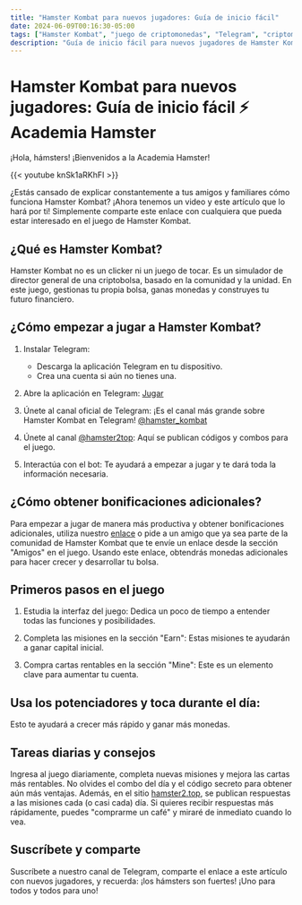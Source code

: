 ```yaml
---
title: "Hamster Kombat para nuevos jugadores: Guía de inicio fácil"
date: 2024-06-09T00:16:30-05:00
tags: ["Hamster Kombat", "juego de criptomonedas", "Telegram", "criptomonedas", "Academia Hamster", "YouTube"]
description: "Guía de inicio fácil para nuevos jugadores de Hamster Kombat. Descubre cómo empezar a jugar y obtener bonificaciones adicionales."
---
```


# Hamster Kombat para nuevos jugadores: Guía de inicio fácil ⚡️ Academia Hamster

¡Hola, hámsters! ¡Bienvenidos a la Academia Hamster!

{{< youtube knSk1aRKhFI >}}

¿Estás cansado de explicar constantemente a tus amigos y familiares cómo funciona Hamster Kombat? ¡Ahora tenemos un video y este artículo que lo hará por ti! Simplemente comparte este enlace con cualquiera que pueda estar interesado en el juego de Hamster Kombat.

## ¿Qué es Hamster Kombat?
Hamster Kombat no es un clicker ni un juego de tocar. Es un simulador de director general de una criptobolsa, basado en la comunidad y la unidad. En este juego, gestionas tu propia bolsa, ganas monedas y construyes tu futuro financiero.

## ¿Cómo empezar a jugar a Hamster Kombat?

1. Instalar Telegram:
   - Descarga la aplicación Telegram en tu dispositivo.
   - Crea una cuenta si aún no tienes una.

2. Abre la aplicación en Telegram: [Jugar](https://t.me/hamster_kombat_Bot/start?startapp=kentId280615376)

3. Únete al canal oficial de Telegram:
¡Es el canal más grande sobre Hamster Kombat en Telegram!
[@hamster_kombat](https://t.me/hamster_kombat)

4. Únete al canal [@hamster2top](t.me/hamster2top):
Aquí se publican códigos y combos para el juego.

5. Interactúa con el bot:
Te ayudará a empezar a jugar y te dará toda la información necesaria.

## ¿Cómo obtener bonificaciones adicionales?
Para empezar a jugar de manera más productiva y obtener bonificaciones adicionales, utiliza nuestro [enlace](https://t.me/hamster_kombat_Bot/start?startapp=kentId280615376) o pide a un amigo que ya sea parte de la comunidad de Hamster Kombat que te envíe un enlace desde la sección "Amigos" en el juego. Usando este enlace, obtendrás monedas adicionales para hacer crecer y desarrollar tu bolsa.

## Primeros pasos en el juego
1. Estudia la interfaz del juego:
Dedica un poco de tiempo a entender todas las funciones y posibilidades.

2. Completa las misiones en la sección "Earn":
Estas misiones te ayudarán a ganar capital inicial.

3. Compra cartas rentables en la sección "Mine":
Este es un elemento clave para aumentar tu cuenta.

## Usa los potenciadores y toca durante el día:
Esto te ayudará a crecer más rápido y ganar más monedas.

## Tareas diarias y consejos
Ingresa al juego diariamente, completa nuevas misiones y mejora las cartas más rentables. No olvides el combo del día y el código secreto para obtener aún más ventajas. Además, en el sitio [hamster2.top](https://hamster2.top/), se publican respuestas a las misiones cada (o casi cada) día. Si quieres recibir respuestas más rápidamente, puedes "comprarme un café" y miraré de inmediato cuando lo vea.

## Suscríbete y comparte
Suscríbete a nuestro canal de Telegram, comparte el enlace a este artículo con nuevos jugadores, y recuerda: ¡los hámsters son fuertes! ¡Uno para todos y todos para uno!